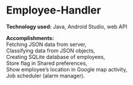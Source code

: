 # Employee-Handler

**Technology used:** Java, Android Studio, web API

**Accomplishments:**\
Fetching JSON data from server,\
Classifying data from JSON objects,\
Creating SQLite database of employees,\
Store flag in Shared preferences,\
Show employee’s location in Google map activity,\
Job scheduler (alarm manager).
